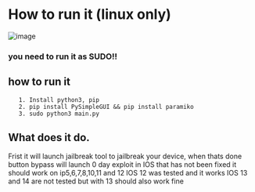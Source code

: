 # How to run it (linux only)
![image](https://user-images.githubusercontent.com/62844491/109855242-50d47800-7c58-11eb-93fe-82ceee8c413a.png)
### you need to run it as SUDO!!
## how to run it
```
   1. Install python3, pip
   2. pip install PySimpleGUI && pip install paramiko 
   3. sudo python3 main.py
```
## What does it do.
Frist it will launch jailbreak tool to jailbreak your device, when thats done button bypass will launch 0 day exploit in IOS that has not been fixed it should work on ip5,6,7,8,10,11 and 12 IOS 12 was tested and it works IOS 13 and 14 are not tested but with 13 should also work fine
